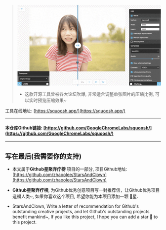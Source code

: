 > ![](https://raw.githubusercontent.com/zhaoolee/GraphBed/master/StarsAndClown/cdf9768e9fdc428790327f95f3e05bd2.gif)
> - 这款开源工具曾被各大论坛吹爆, 非常适合调整单张图片的压缩比例, 可以实时预览压缩效果~

工具在线地址: [https://squoosh.app/](https://squoosh.app/)

---

#### 本仓库Github链接: [https://github.com/GoogleChromeLabs/squoosh/](https://github.com/GoogleChromeLabs/squoosh/)

---

## 写在最后(我需要你的支持)
- 本文属于**Github星聚弃疗榜** 项目的一部分, 项目Github地址: [https://github.com/zhaoolee/StarsAndClown](https://github.com/zhaoolee/StarsAndClown)

- **Github星聚弃疗榜**, 为Github优秀创意项目写一封推荐信，让Github优秀项目造福人类~, 如果你喜欢这个项目, 希望你能为本项目添加一颗 🌟星.

- StarsAndClown, Write a letter of recommendation for Github's outstanding creative projects, and let Github's outstanding projects benefit mankind~, If you like this project, I hope you can add a star 🌟 to this project.




